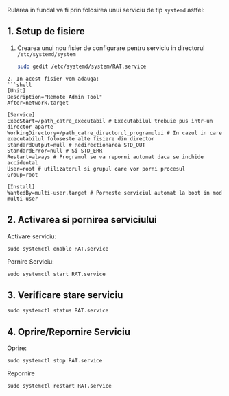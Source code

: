 Rularea in fundal va fi prin folosirea unui serviciu de tip `systemd` astfel:
## 1. Setup de fisiere
1. Crearea unui nou fisier de configurare pentru serviciu in directorul `/etc/systemd/system`
   ```bash
   sudo gedit /etc/systemd/system/RAT.service
```
2. In acest fisier vom adauga:
```shell
[Unit]
Description="Remote Admin Tool"
After=network.target

[Service]
ExecStart=/path_catre_executabil # Executabilul trebuie pus intr-un director aparte
WorkingDirectory=/path_catre_directorul_programului # In cazul in care executabilul foloseste alte fisiere din director
StandardOutput=null # Redirectionarea STD_OUT
StandardError=null # Si STD_ERR
Restart=always # Programul se va reporni automat daca se inchide accidental
User=root # utilizatorul si grupul care vor porni procesul
Group=root

[Install]
WantedBy=multi-user.target # Porneste serviciul automat la boot in mod multi-user

```
## 2. Activarea si pornirea serviciului
Activare serviciu:
```shell
sudo systemctl enable RAT.service
```
Pornire Serviciu:
```shell
sudo systemctl start RAT.service

```

## 3. Verificare stare serviciu
```shell
sudo systemctl status RAT.service
```

## 4. Oprire/Repornire Serviciu
Oprire:
```shell
sudo systemctl stop RAT.service
```

Repornire
```Shell
sudo systemctl restart RAT.service
```